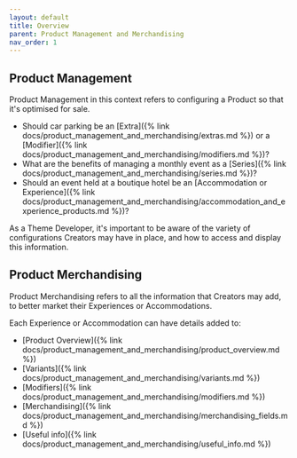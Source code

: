 ```yaml
---
layout: default
title: Overview
parent: Product Management and Merchandising
nav_order: 1
---
```


## Product Management
Product Management in this context refers to configuring a Product so that it's optimised for sale. 

- Should car parking be an [Extra]({% link docs/product_management_and_merchandising/extras.md %}) or a [Modifier]({% link docs/product_management_and_merchandising/modifiers.md %})? 
- What are the benefits of managing a monthly event as a [Series]({% link docs/product_management_and_merchandising/series.md %})?
- Should an event held at a boutique hotel be an [Accommodation or Experience]({% link docs/product_management_and_merchandising/accommodation_and_experience_products.md %})?

As a Theme Developer, it's important to be aware of the variety of configurations Creators may have in place, and how to access and display this information.

## Product Merchandising
Product Merchandising refers to all the information that Creators may add, to better market their Experiences or Accommodations. 

Each Experience or Accommodation can have details added to:
- [Product Overview]({% link docs/product_management_and_merchandising/product_overview.md %})
- [Variants]({% link docs/product_management_and_merchandising/variants.md %})
- [Modifiers]({% link docs/product_management_and_merchandising/modifiers.md %})
- [Merchandising]({% link docs/product_management_and_merchandising/merchandising_fields.md %})
- [Useful info]({% link docs/product_management_and_merchandising/useful_info.md %})
